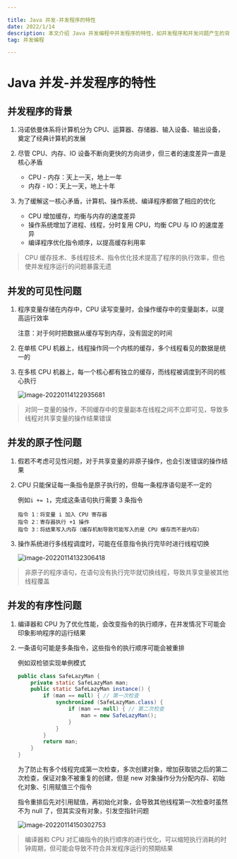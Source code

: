 ```yaml
---

title: Java 并发-并发程序的特性
date: 2022/1/14
description: 本文介绍 Java 并发编程中并发程序的特性，如并发程序和并发问题产生的背景，以及什么是并发的可见性、原子性、有序性问题
tag: 并发编程

---
```


# Java 并发-并发程序的特性

## 并发程序的背景

1. 冯诺依曼体系将计算机分为 CPU、运算器、存储器、输入设备、输出设备，奠定了经典计算机的发展
2. 尽管 CPU、内存、IO 设备不断向更快的方向进步，但三者的速度差异一直是核心矛盾
   - CPU - 内存：天上一天，地上一年
   - 内存 - IO：天上一天，地上十年

3. 为了缓解这一核心矛盾，计算机、操作系统、编译程序都做了相应的优化
   - CPU 增加缓存，均衡与内存的速度差异
   - 操作系统增加了进程、线程，分时复用 CPU，均衡 CPU 与 IO 的速度差异
   - 编译程序优化指令顺序，以提高缓存利用率

> CPU 缓存技术、多线程技术、指令优化技术提高了程序的执行效率，但也使并发程序运行的问题暴露无遗

## 并发的可见性问题

1. 程序变量存储在内存中，CPU 读写变量时，会操作缓存中的变量副本，以提高运行效率

   注意：对于何时把数据从缓存写到内存，没有固定的时间

2. 在单核 CPU 机器上，线程操作同一个内核的缓存，多个线程看见的数据是统一的

3. 在多核 CPU 机器上，每一个核心都有独立的缓存，而线程被调度到不同的核心执行

   ![image-20220114122935681](https://gitee.com/cadecode/pic-bed/raw/master/blog-img/2022/01/20220114122938336.png)

> 对同一变量的操作，不同缓存中的变量副本在线程之间不立即可见，导致多线程对共享变量的操作结果错误

## 并发的原子性问题

1. 假若不考虑可见性问题，对于共享变量的非原子操作，也会引发错误的操作结果

2. CPU 只能保证每一条指令是原子执行的，但每一条程序语句是不一定的

   例如`i += 1`，完成这条语句执行需要 3 条指令

   ```
   指令 1：将变量 i 加入 CPU 寄存器
   指令 2：寄存器执行 +1 操作
   指令 3：将结果写入内存（缓存机制导致可能写入的是 CPU 缓存而不是内存）
   ```

3. 操作系统进行多线程调度时，可能在任意指令执行完毕时进行线程切换

   ![image-20220114132306418](https://gitee.com/cadecode/pic-bed/raw/master/blog-img/2022/01/20220114132308422.png)

> 非原子的程序语句，在语句没有执行完毕就切换线程，导致共享变量被其他线程覆盖

## 并发的有序性问题

1. 编译器和 CPU 为了优化性能，会改变指令的执行顺序，在并发情况下可能会印象影响程序的运行结果

2. 一条语句可能是多条指令，这些指令的执行顺序可能会被重排

   例如双检锁实现单例模式

   ```java
   public class SafeLazyMan {
       private static SafeLazyMan man;    
       public static SafeLazyMan instance() {
           if (man == null) { // 第一次检查
               synchronized (SafeLazyMan.class) {
                   if (man == null) { // 第二次检查
                       man = new SafeLazyMan();
                   }
               }
           }
           return man;
       }
   }
   ```

   为了防止有多个线程完成第一次检查，多次创建对象，增加获取锁之后的第二次检查，保证对象不被重复的创建，但是 new 对象操作分为分配内存、初始化对象、引用赋值三个指令

   指令重排后先对引用赋值，再初始化对象，会导致其他线程第一次检查时虽然不为 null 了，但其实没有对象，引发空指针问题

   ![image-20220114150302753](https://gitee.com/cadecode/pic-bed/raw/master/blog-img/2022/01/20220114150304897.png)

> 编译器和 CPU 对汇编指令的执行顺序的进行优化，可以缩短执行消耗的时钟周期，但可能会导致不符合并发程序运行的预期结果